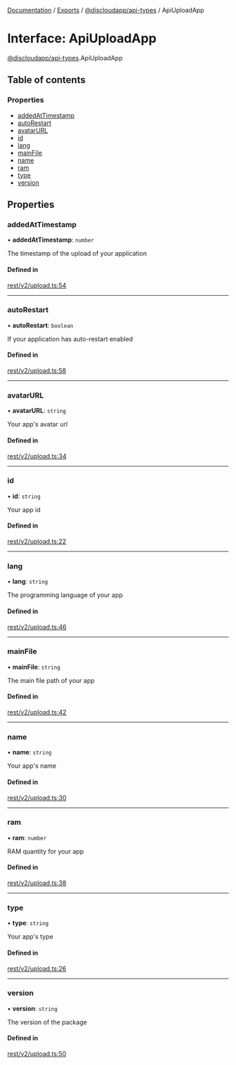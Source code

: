 [Documentation](../README.md) / [Exports](../modules.md) / [@discloudapp/api-types](../modules/discloudapp_api_types.md) / ApiUploadApp

# Interface: ApiUploadApp

[@discloudapp/api-types](../modules/discloudapp_api_types.md).ApiUploadApp

## Table of contents

### Properties

- [addedAtTimestamp](discloudapp_api_types.ApiUploadApp.md#addedattimestamp)
- [autoRestart](discloudapp_api_types.ApiUploadApp.md#autorestart)
- [avatarURL](discloudapp_api_types.ApiUploadApp.md#avatarurl)
- [id](discloudapp_api_types.ApiUploadApp.md#id)
- [lang](discloudapp_api_types.ApiUploadApp.md#lang)
- [mainFile](discloudapp_api_types.ApiUploadApp.md#mainfile)
- [name](discloudapp_api_types.ApiUploadApp.md#name)
- [ram](discloudapp_api_types.ApiUploadApp.md#ram)
- [type](discloudapp_api_types.ApiUploadApp.md#type)
- [version](discloudapp_api_types.ApiUploadApp.md#version)

## Properties

### addedAtTimestamp

• **addedAtTimestamp**: `number`

The timestamp of the upload of your application

#### Defined in

[rest/v2/upload.ts:54](https://github.com/discloud/discloud.app/blob/a945852/packages/api-types/rest/v2/upload.ts#L54)

___

### autoRestart

• **autoRestart**: `boolean`

If your application has auto-restart enabled

#### Defined in

[rest/v2/upload.ts:58](https://github.com/discloud/discloud.app/blob/a945852/packages/api-types/rest/v2/upload.ts#L58)

___

### avatarURL

• **avatarURL**: `string`

Your app's avatar url

#### Defined in

[rest/v2/upload.ts:34](https://github.com/discloud/discloud.app/blob/a945852/packages/api-types/rest/v2/upload.ts#L34)

___

### id

• **id**: `string`

Your app id

#### Defined in

[rest/v2/upload.ts:22](https://github.com/discloud/discloud.app/blob/a945852/packages/api-types/rest/v2/upload.ts#L22)

___

### lang

• **lang**: `string`

The programming language of your app

#### Defined in

[rest/v2/upload.ts:46](https://github.com/discloud/discloud.app/blob/a945852/packages/api-types/rest/v2/upload.ts#L46)

___

### mainFile

• **mainFile**: `string`

The main file path of your app

#### Defined in

[rest/v2/upload.ts:42](https://github.com/discloud/discloud.app/blob/a945852/packages/api-types/rest/v2/upload.ts#L42)

___

### name

• **name**: `string`

Your app's name

#### Defined in

[rest/v2/upload.ts:30](https://github.com/discloud/discloud.app/blob/a945852/packages/api-types/rest/v2/upload.ts#L30)

___

### ram

• **ram**: `number`

RAM quantity for your app

#### Defined in

[rest/v2/upload.ts:38](https://github.com/discloud/discloud.app/blob/a945852/packages/api-types/rest/v2/upload.ts#L38)

___

### type

• **type**: `string`

Your app's type

#### Defined in

[rest/v2/upload.ts:26](https://github.com/discloud/discloud.app/blob/a945852/packages/api-types/rest/v2/upload.ts#L26)

___

### version

• **version**: `string`

The version of the package

#### Defined in

[rest/v2/upload.ts:50](https://github.com/discloud/discloud.app/blob/a945852/packages/api-types/rest/v2/upload.ts#L50)

